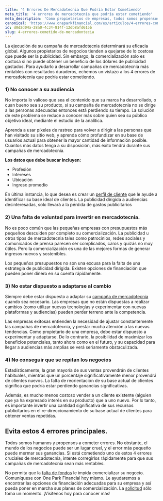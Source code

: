 ```yaml
---
title: '4 Errores De Mercadotecnia Que Podría Estar Cometiendo'
meta_title: '4 errores de mercadotecnia que podría estar cometiendo'
meta_description: 'Como propietarios de empresas, todos somos propensos a los errores. Sin embargo, estos cuatro errores podrían estar haciendo mucho más que sólo costarle dinero: podrían estar poniendo en peligro sus planes de mercadotecnia bien diseñados.'
canonical: 'https://www.oneparkfinancial.com/es/articulos/4-errores-cometido-de-mercadontecia'
id: d0d2d04a-28a0-4c34-814f-12db8afd615b
slug: 4-errores-cometido-de-mercadontecia
---
```

La ejecución de su campaña de mercadotecnia determinará su eficacia global. Algunos propietarios de negocios tienden a quejarse de lo costosa que puede ser la publicidad. Sin embargo, la comercialización solo es costosa si no puede obtener un beneficio de los dólares de publicidad gastados.  Para ayudarlo a desarrollar campañas de mercadotecnia más rentables con resultados duraderos, echemos un vistazo a los 4 errores de mercadotecnia que podría estar cometiendo. 

### 1)	No conocer a su audiencia

No importa lo valioso que sea el contenido que su marca ha desarrollado, o cuan bueno sea su producto, si su campaña de mercadotecnia no se dirige a las personas adecuadas entonces está perdiendo su tiempo. La solución de este problema se reduce a conocer más sobre quien sea su público objetivo ideal, mediante el estudio de la analítica. 

Aprenda a usar píxeles de rastreo para volver a dirigir a las personas que han visitado su sitio web, y aprenda cómo profundizar en su base de usuarios actual para obtener la mayor cantidad de información posible. Cuantos más datos tenga a su disposición, más éxito tendrá durante sus campañas de mercadotecnia. 

**Los datos que debe buscar incluyen:**

- Profesión
- Intereses
- Ubicación
- Ingreso promedio

En última instancia, lo que desea es crear un [perfil de cliente]( https://www.thebalancesmb.com/consumer-profile-defining-the-ideal-customer-2296932) que le ayude a identificar su base ideal de clientes. La publicidad dirigida a audiencias desinteresadas, solo llevará a la pérdida de gastos publicitarios 

### 2)	Una falta de voluntad para invertir en mercadotecnia.

No es poco común que las pequeñas empresas con presupuestos más pequeños descuiden por completo su comercialización. La publicidad u otros tipos de mercadotecnia tales como patrocinios, redes sociales y comunicados de prensa parecen ser complicados, caros y quizás no muy útiles. Pero la comercialización es una de las mejores formas de generar ingresos nuevos y sostenibles.

Los pequeños presupuestos no son una excusa para la falta de una estrategia de publicidad dirigida. Existen opciones de financiación que pueden poner dinero en su cuenta rápidamente.



### 3)	No estar dispuesto a adaptarse al cambio

Siempre debe estar dispuesto a adaptar su [campaña de mercadotecnia](https://www.oneparkfinancial.com/es/articulos/como-crear-estrategia-de-mercadotecnia-de-contenido-para-su-empresa) cuando sea necesario. Las empresas que no están dispuestas a realizar cambios (como utilizar nuevas tecnologías y experimentar con nuevas plataformas y audiencias) pueden perder terreno ante la competencia. 

Las empresas exitosas entienden la necesidad de ajustar constantemente las campañas de mercadotecnia, y prestar mucha atención a las nuevas tendencias. Como propietario de una empresa, debe estar dispuesto a experimentar y adaptarse. De lo contrario, la posibilidad de maximizar los beneficios potenciales, tanto ahora como en el futuro, y su capacidad para llegar a audiencias más amplias se verá seriamente obstaculizada. 

### 4)	No conseguir que se repitan los negocios

Estadísticamente, la gran mayoría de sus ventas provendrán de clientes habituales, mientras que un porcentaje significativamente menor provendrá de clientes nuevos. La falta de reorientación de su base actual de clientes significa que podría estar perdiendo ganancias significativas.  

Además, es mucho menos costoso vender a un cliente existente (alguien que ya ha expresado interés en su producto) que a uno nuevo. Por lo tanto, es importante invertir una cantidad significativa de sus recursos publicitarios en el re-direccionamiento de su base actual de clientes para obtener ventas repetidas. 

## Evita estos 4 errores principales.

Todos somos humanos y propensos a cometer errores. No obstante, el mundo de los negocios puede ser un lugar cruel, y el error más pequeño puede mermar sus ganancias. Si está cometiendo uno de estos 4 errores cruciales de mercadotecnia, intente corregirlos rápidamente para que sus campañas de mercadotecnia sean más rentables. 

No permita que la [falta de fondos](https://www.oneparkfinancial.com/es/preaprob) le impida comercializar su negocio. Comuníquese con One Park Financial hoy mismo. Le ayudaremos a encontrar las opciones de financiación adecuadas para su empresa y así pueda poner en marcha sus planes de comercialización. La [solicitud](https://www.oneparkfinancial.com/es/) sólo toma un momento. ¡Visítenos hoy para conocer más!
